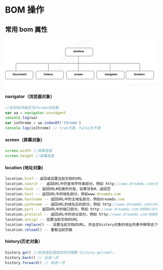 # BOM 操作

## 常用 bom 属性

![](./img/bom1.png)

#### navigator（浏览器对象）

```js
//如何检测是否为Chrome浏览器
var ua = navigator.userAgent
console.log(ua)
var isChrome = ua.indexOf('Chrome')
console.log(isChrome) // true为是，false为不是
```

#### screen（屏幕对象）

```js
screen.width //屏幕宽度
screen.height //屏幕高度
```

#### location (地址对象)

```js
location.href-- 返回或设置当前文档的URL
location.search -- 返回URL中的查询字符串部分。例如 http://www.dreamdu.com/dreamdu.php?id=5&name=dreamdu 返回包括(?)后面的内容?id=5&name=dreamdu
location.hash -- 返回URL#后面的内容，如果没有#，返回空
location.host -- 返回URL中的域名部分，例如www.dreamdu.com
location.hostname -- 返回URL中的主域名部分，例如dreamdu.com
location.pathname -- 返回URL的域名后的部分。例如 http://www.dreamdu.com/xhtml/ 返回/xhtml/
location.port -- 返回URL中的端口部分。例如 http://www.dreamdu.com:8080/xhtml/ 返回8080
location.protocol -- 返回URL中的协议部分。例如 http://www.dreamdu.com:8080/xhtml/ 返回(//)前面的内容http:
location.assign -- 设置当前文档的URL
location.replace() -- 设置当前文档的URL，并且在history对象的地址列表中移除这个URL location.replace(url);
location.reload() -- 重载当前页面
```

#### history(历史对象）

```js
history.go() //前进或后退指定的页面数 history.go(num);
history.back() // 后退一页
history.forward() // 前进一页
```
